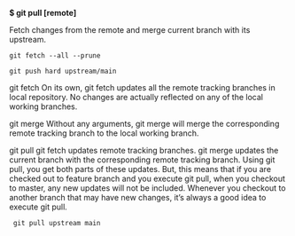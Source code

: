 **$ git pull [remote]**

Fetch changes from the remote and merge current branch with its upstream.

` git fetch --all --prune `

`git push hard upstream/main`

git fetch
On its own, git fetch updates all the remote tracking branches in local repository. No changes are actually reflected on any of the local working branches.

git merge
Without any arguments, git merge will merge the corresponding remote tracking branch to the local working branch.

git pull
git fetch updates remote tracking branches. git merge updates the current branch with the corresponding remote tracking branch. Using git pull,
you get both parts of these updates. But, this means that if you are checked out to feature branch and you execute git pull, when you checkout to master, 
any new updates will not be included. Whenever you checkout to another branch that may have new changes, it’s always a good idea to execute git pull.

`  git pull upstream main  `

